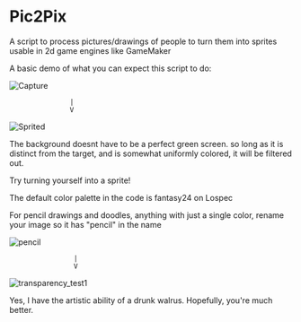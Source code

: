 # Pic2Pix
A script to process pictures/drawings of people to turn them into sprites usable in 2d game engines like GameMaker

A basic demo of what you can expect this script to do: 

![Capture](https://github.com/user-attachments/assets/f42106d4-6e55-43ad-862d-7c9b2c042f8d)

                   |
                   V

![Sprited](https://github.com/user-attachments/assets/d283df28-e98f-4853-8a27-423b38e56d84)

The background doesnt have to be a perfect green screen. so long as it is distinct from the target, and is somewhat uniformly colored, it will be filtered out.

Try turning yourself into a sprite!

The default color palette in the code is fantasy24 on Lospec

For pencil drawings and doodles, anything with just a single color, rename your image so it has "pencil" in the name




![pencil](https://github.com/user-attachments/assets/753184c0-213a-484b-8861-07df3b8e1393)

                    |
                    V
                    
![transparency_test1](https://github.com/user-attachments/assets/a2960f1f-469b-41dd-bac9-1d35b7fd29fc)

Yes, I have the artistic ability of a drunk walrus. Hopefully, you're much better.

